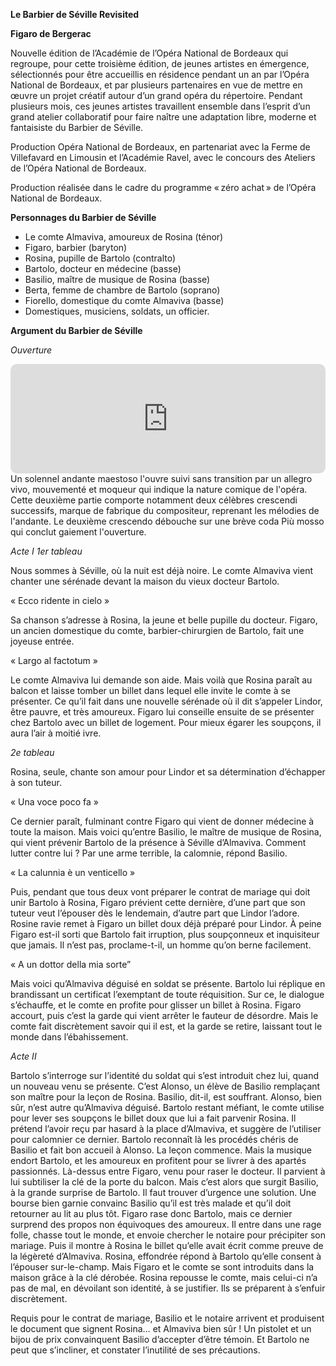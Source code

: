 **Le Barbier de Séville Revisited**

**Figaro de Bergerac**

Nouvelle édition de l’Académie de l’Opéra National de Bordeaux qui regroupe, pour cette troisième édition, de jeunes artistes en émergence, sélectionnés pour être accueillis en résidence pendant un an par l’Opéra National de Bordeaux, et par plusieurs partenaires en vue de mettre en œuvre un projet créatif autour d’un grand opéra du répertoire. Pendant plusieurs mois, ces jeunes artistes travaillent ensemble dans l’esprit d’un grand atelier collaboratif pour faire naître une adaptation libre, moderne et fantaisiste du Barbier de Séville.

Production Opéra National de Bordeaux, en partenariat avec la Ferme de Villefavard en Limousin et l’Académie Ravel, avec le concours des Ateliers de l’Opéra National de Bordeaux.

Production réalisée dans le cadre du programme « zéro achat » de l’Opéra National de Bordeaux.

**Personnages du Barbier de Séville**

* Le comte Almaviva, amoureux de Rosina (ténor)
* Figaro, barbier (baryton)
* Rosina, pupille de Bartolo (contralto)
* Bartolo, docteur en médecine (basse)
* Basilio, maître de musique de Rosina (basse)
* Berta, femme de chambre de Bartolo (soprano)
* Fiorello, domestique du comte Almaviva (basse)
* Domestiques, musiciens, soldats, un officier.

**Argument du Barbier de Séville**


_Ouverture_

<iframe allow="autoplay *; encrypted-media *; fullscreen *; clipboard-write" frameborder="0" height="175" style="width:100%;max-width:660px;overflow:hidden;border-radius:10px;" sandbox="allow-forms allow-popups allow-same-origin allow-scripts allow-storage-access-by-user-activation allow-top-navigation-by-user-activation" src="https://embed.music.apple.com/fr/album/the-barber-of-seville-overture/815763146?i=815763188"></iframe>
Un solennel andante maestoso l'ouvre suivi sans transition par un allegro vivo, mouvementé et moqueur qui indique la nature comique de l'opéra. Cette deuxième partie comporte notamment deux célèbres crescendi successifs, marque de fabrique du compositeur, reprenant les mélodies de l'andante. Le deuxième crescendo débouche sur une brève coda Più mosso qui conclut gaiement l'ouverture.

_Acte I
1er tableau_

Nous sommes à Séville, où la nuit est déjà noire. Le comte Almaviva vient chanter une sérénade devant la maison du vieux docteur Bartolo.

« Ecco ridente in cielo »

Sa chanson s’adresse à Rosina, la jeune et belle pupille du docteur. Figaro, un ancien domestique du comte, barbier-chirurgien de Bartolo, fait une joyeuse entrée.

« Largo al factotum »

Le comte Almaviva lui demande son aide. Mais voilà que Rosina paraît au balcon et laisse tomber un billet dans lequel elle invite le comte à se présenter. Ce qu’il fait dans une nouvelle sérénade où il dit s’appeler Lindor, être pauvre, et très amoureux. Figaro lui conseille ensuite de se présenter chez Bartolo avec un billet de logement. Pour mieux égarer les soupçons, il aura l’air à moitié ivre.

_2e tableau_

Rosina, seule, chante son amour pour Lindor et sa détermination d’échapper à son tuteur.

« Una voce poco fa »

Ce dernier paraît, fulminant contre Figaro qui vient de donner médecine à toute la maison. Mais voici qu’entre Basilio, le maître de musique de Rosina, qui vient prévenir Bartolo de la présence à Séville d’Almaviva. Comment lutter contre lui ? Par une arme terrible, la calomnie, répond Basilio.

« La calunnia è un venticello »

Puis, pendant que tous deux vont préparer le contrat de mariage qui doit unir Bartolo à Rosina, Figaro prévient cette dernière, d’une part que son tuteur veut l’épouser dès le lendemain, d’autre part que Lindor l’adore. Rosine ravie remet à Figaro un billet doux déjà préparé pour Lindor. À peine Figaro est-il sorti que Bartolo fait irruption, plus soupçonneux et inquisiteur que jamais. Il n’est pas, proclame-t-il, un homme qu’on berne facilement.

« A un dottor della mia sorte”

Mais voici qu’Almaviva déguisé en soldat se présente. Bartolo lui réplique en brandissant un certificat l’exemptant de toute réquisition. Sur ce, le dialogue s’échauffe, et le comte en profite pour glisser un billet à Rosina. Figaro accourt, puis c’est la garde qui vient arrêter le fauteur de désordre. Mais le comte fait discrètement savoir qui il est, et la garde se retire, laissant tout le monde dans l’ébahissement.

_Acte II_

Bartolo s’interroge sur l’identité du soldat qui s’est introduit chez lui, quand un nouveau venu se présente. C’est Alonso, un élève de Basilio remplaçant son maître pour la leçon de Rosina. Basilio, dit-il, est souffrant. Alonso, bien sûr, n’est autre qu’Almaviva déguisé. Bartolo restant méfiant, le comte utilise pour lever ses soupçons le billet doux que lui a fait parvenir Rosina. Il prétend l’avoir reçu par hasard à la place d’Almaviva, et suggère de l’utiliser pour calomnier ce dernier. Bartolo reconnaît là les procédés chéris de Basilio et fait bon accueil à Alonso. La leçon commence. Mais la musique endort Bartolo, et les amoureux en profitent pour se livrer à des apartés passionnés. Là-dessus entre Figaro, venu pour raser le docteur. Il parvient à lui subtiliser la clé de la porte du balcon. Mais c’est alors que surgit Basilio, à la grande surprise de Bartolo. Il faut trouver d’urgence une solution. Une bourse bien garnie convainc Basilio qu’il est très malade et qu’il doit retourner au lit au plus tôt. Figaro rase donc Bartolo, mais ce dernier surprend des propos non équivoques des amoureux. Il entre dans une rage folle, chasse tout le monde, et envoie chercher le notaire pour précipiter son mariage. Puis il montre à Rosina le billet qu’elle avait écrit comme preuve de la légèreté d’Almaviva. Rosina, effondrée répond à Bartolo qu’elle consent à l’épouser sur-le-champ. Mais Figaro et le comte se sont introduits dans la maison grâce à la clé dérobée. Rosina repousse le comte, mais celui-ci n’a pas de mal, en dévoilant son identité, à se justifier. Ils se préparent à s’enfuir discrètement.

Requis pour le contrat de mariage, Basilio et le notaire arrivent et produisent le document que signent Rosina… et Almaviva bien sûr ! Un pistolet et un bijou de prix convainquent Basilio d’accepter d’être témoin. Et Bartolo ne peut que s’incliner, et constater l’inutilité de ses précautions.
